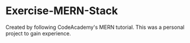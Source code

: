 # Exercise-MERN-Stack
 
Created by following CodeAcademy's MERN tutorial. This was a personal project to gain experience.
